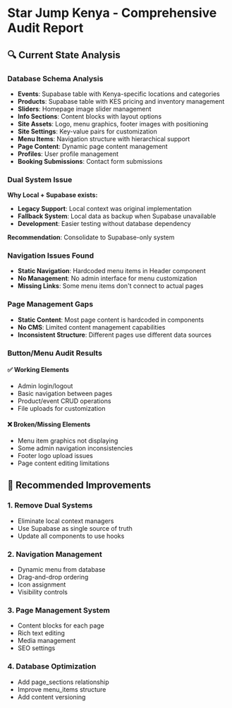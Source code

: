 # Star Jump Kenya - Comprehensive Audit Report

## 🔍 Current State Analysis

### Database Schema Analysis
- **Events**: Supabase table with Kenya-specific locations and categories
- **Products**: Supabase table with KES pricing and inventory management
- **Sliders**: Homepage image slider management
- **Info Sections**: Content blocks with layout options
- **Site Assets**: Logo, menu graphics, footer images with positioning
- **Site Settings**: Key-value pairs for customization
- **Menu Items**: Navigation structure with hierarchical support
- **Page Content**: Dynamic page content management
- **Profiles**: User profile management
- **Booking Submissions**: Contact form submissions

### Dual System Issue
**Why Local + Supabase exists:**
- **Legacy Support**: Local context was original implementation
- **Fallback System**: Local data as backup when Supabase unavailable
- **Development**: Easier testing without database dependency

**Recommendation**: Consolidate to Supabase-only system

### Navigation Issues Found
- **Static Navigation**: Hardcoded menu items in Header component
- **No Management**: No admin interface for menu customization
- **Missing Links**: Some menu items don't connect to actual pages

### Page Management Gaps
- **Static Content**: Most page content is hardcoded in components
- **No CMS**: Limited content management capabilities
- **Inconsistent Structure**: Different pages use different data sources

### Button/Menu Audit Results

#### ✅ Working Elements
- Admin login/logout
- Basic navigation between pages
- Product/event CRUD operations
- File uploads for customization

#### ❌ Broken/Missing Elements
- Menu item graphics not displaying
- Some admin navigation inconsistencies
- Footer logo upload issues
- Page content editing limitations

## 🎯 Recommended Improvements

### 1. Remove Dual Systems
- Eliminate local context managers
- Use Supabase as single source of truth
- Update all components to use hooks

### 2. Navigation Management
- Dynamic menu from database
- Drag-and-drop ordering
- Icon assignment
- Visibility controls

### 3. Page Management System
- Content blocks for each page
- Rich text editing
- Media management
- SEO settings

### 4. Database Optimization
- Add page_sections relationship
- Improve menu_items structure
- Add content versioning